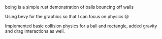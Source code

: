 boing is a simple rust demonstration of balls bouncing off walls

Using bevy for the graphics so that I can focus on physics 😃

Implemented basic collision physics for a ball and rectangle, added gravity and drag interactions as well.
